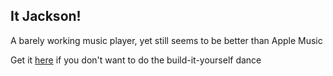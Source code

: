 ## It Jackson!

A barely working music player, yet still seems to be better than Apple Music

Get it [here](https://github.com/voidref/Jackson/raw/gh-pages/Jackson.zip) if you don't want to do the build-it-yourself dance

